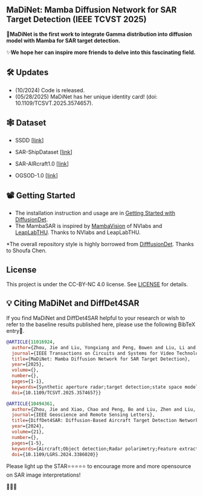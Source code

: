 ## MaDiNet: Mamba Diffusion Network for SAR Target Detection (IEEE TCVST 2025)

👑**MaDiNet is the first work to integrate Gamma distribution into diffusion model with Mamba for SAR target detection.**


✨**We hope her can inspire more friends to delve into this fascinating field.**




## 🛠️ Updates
- (10/2024) Code is released.
- (05/28/2025) MaDiNet has her unique identity card! (doi: 10.1109/TCSVT.2025.3574657).

## 🕸️ Dataset
- SSDD [[link](https://github.com/TianwenZhang0825/Official-SSDD)]

- SAR-ShipDataset [[link](https://github.com/CAESAR-Radi/SAR-Ship-Datasetcomprises)]

- SAR-AIRcraft1.0 [[link](https://radars.ac.cn/web/data/getData?newsColumnId=f896637b-af23-4209-8bcc-9320fceaba19)]

- OGSOD-1.0 [[link](https://github.com/mmic-lcl/Datasets-and-benchmark-code)]



## 📽️ Getting Started

- The installation instruction and usage are in [Getting Started with DiffusionDet](GETTING_STARTED.md).
- The MambaSAR is inspired by [MambaVision](https://github.com/NVlabs/MambaVision) of NVlabs  and [LeapLabTHU](https://github.com/LeapLabTHU/Agent-Attention). Thanks to NVlabs and LeapLabTHU.



*The overall repository style is highly borrowed from [DifffusionDet](https://github.com/ShoufaChen/DiffusionDet). Thanks to Shoufa Chen.


## License

This project is under the CC-BY-NC 4.0 license. See [LICENSE](LICENSE) for details.


## 💡 Citing MaDiNet and DiffDet4SAR

If you find MaDiNet and DiffDet4SAR helpful to your research or wish to refer to the baseline results published here, please use the following BibTeX entry🥰.

```BibTeX
@ARTICLE{11016924,
  author={Zhou, Jie and Liu, Yongxiang and Peng, Bowen and Liu, Li and Li, Xiang},
  journal={IEEE Transactions on Circuits and Systems for Video Technology}, 
  title={MaDiNet: Mamba Diffusion Network for SAR Target Detection}, 
  year={2025},
  volume={},
  number={},
  pages={1-1},
  keywords={Synthetic aperture radar;target detection;state space model;diffusion model},
  doi={10.1109/TCSVT.2025.3574657}}

```


```BibTeX
@ARTICLE{10494361,
  author={Zhou, Jie and Xiao, Chao and Peng, Bo and Liu, Zhen and Liu, Li and Liu, Yongxiang and Li, Xiang},
  journal={IEEE Geoscience and Remote Sensing Letters}, 
  title={DiffDet4SAR: Diffusion-Based Aircraft Target Detection Network for SAR Images}, 
  year={2024},
  volume={21},
  number={},
  pages={1-5},
  keywords={Aircraft;Object detection;Radar polarimetry;Feature extraction;Scattering;Noise;Convolution;Aircraft target detection;diffusion model;synthetic aperture radar (SAR)},
  doi={10.1109/LGRS.2024.3386020}}

```



Please light up the STAR⭐⭐⭐⭐⭐  to encourage more and more opensource on SAR image interpretations!

🥰🥳🥂
